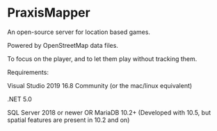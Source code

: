 # PraxisMapper
An open-source server for location based games. 

Powered by OpenStreetMap data files.

To focus on the player, and to let them play without tracking them.


Requirements:

Visual Studio 2019 16.8 Community (or the mac/linux equivalent)

.NET 5.0

SQL Server 2018 or newer OR MariaDB 10.2+ (Developed with 10.5, but spatial features are present in 10.2 and on)




